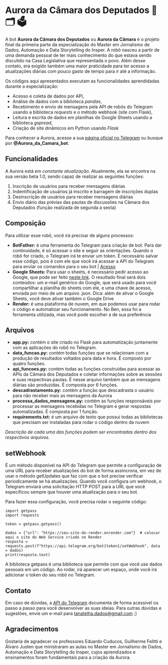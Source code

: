 # Aurora da Câmara dos Deputados 🤖 🗂️ 🗳️
A bot **Aurora da Câmara dos Deputados** ou **Aurora da Câmara** é o projeto final da primeira parte da especialização do Master em Jornalismo de Dados, Automação e Data Storytelling do Insper. A robô nasceu a partir de uma demanda pessoal de ter mais conhecimento do que estava sendo discutido na Casa Legislativa que representada o povo. Além desse contato, era exigido também uma maior praticidade para ter acesso a atualizações diárias com pouco gasto de tempo para ir até a informação.

Os códigos aqui apresentados executam as funcionalidades aprendidadas durante a especialização:
* Acesso e coleta de dados por API,
* Análise de dados com a biblioteca *pandas*,
* Recebimento e envio de mensagens pela API de robôs do Telegram usando a biblioteca *requests* e o método webhook (site com Flask),
* Leitura e escrita de dados em planilhas do Google Sheets usando a biblioteca *gspread*,
* Criação de site dinâmicos em Python usando *Flask*

Para conhecer a Aurora, acesse a sua [página oficial no Telegram](https://t.me/Aurora_da_Camara_bot) ou busque por **@Aurora_da_Camara_bot**.

## Funcionalidades
A Aurora está em *constante atualização*. Atualmente, ela se encontra na sua versão beta 1.0, sendo capaz de realizar as seguintes funções:
1. Inscrição de usuários para receber mensagens diárias
2. Indentificação de usuários já inscrito e barragem de inscrições duplas
3. Desinscrição de usuários para receber mensagens diárias
3. Envio diário das prévias das pautas de discussões na Câmara dos Deputados (função realizada de segunda a sexta)


## Composição
Para utilizar esse robô, você irá precisar de alguns processos:
* **BotFather:** é uma ferramenta do Telegram para criação de bot. Para dar continuidade, é só acessar o site e seguir as orientações. Quando o robô for criado, o Telegram irá te enviar um token. É necessário salvar esse código, pois é com ele que você irá acessar a API do Telegram para enviar os comandos para o seu bot | [Acesso](https://t.me/botfather)
* **Google Sheets:** Para usar o sheets, é necessário pedir acesso ao Google, que pode ser feito [neste link](https://console.cloud.google.com/). O resultado final será dois conteúdos: um e-mail genérico do Google, que será usado para você compartilhar a planilha do sheets com ele, e uma chave de acesso, enviada por meio de um arquivo .json. Dica: além de ativar o Google Sheets, você deve ativar também o Google Drive
* **Render:** é uma plataforma de nuvem, em que podemos usar para rodar o código e automatizar seu funcionamento. No Ben, essa foi a ferramenta utilizada, mas você pode escolher a de sua preferência

## Arquivos
* **app.py:** contém o site criado no Flask para automatização juntamente com as aplicações do robô no Telegram.
* **data_funcao.py:** contém todas funções que se relacionam com a produção de resultados voltados para data e hora. É composto por quatro funções.
* **api_funcoes.py:** contém todas as funções construídas para acessar as APIs da Câmara dos Deputados e coletar informações sobre as sessões e suas respectivas pautas. É nesse arquivo também que as mensagens diárias são produzidas. É composta por 6 funções.
* **descadrastamento.py:** contém a função que descadrasta o usuário para não receber mais as mensagens da Aurora
* **processa_dados_mensagens.py:** contém as funções responsáveis por processar as mensagens recebidas no Telegram e gerar respostas automatizadas. É composta por 1 função.
* **requirements.txt:** é um arquivo de texto que possui todas as bibliotecas que precisam ser instaladas para rodar o código dentro da nuvem

*Descrição de cada uma das funções podem ser encontradas dentro dos respectivos arquivos.*

## setWebhook
É um método disponível na API do Telegram que permite a configuração de uma URL para receber atualizações do bot de forma assíncrona, em vez de usar o método getUpdates que faz com que o bot precise verificar periodicamente se há atualizações. Quando você configura um webhook, o Telegram enviará uma solicitação HTTP POST para a URL que você especificou sempre que houver uma atualização para o seu bot.

Para fazer essa configuração, você precisa rodar o seguinte código:
```
import getpass            
import requests

token = getpass.getpass()

dados = {"url": "https://seu-site-do-render.onrender.com"}  # colocar aqui o site do Web Service criado no Render
resposta = requests.post(f"https://api.telegram.org/bot{token}/setWebhook", data = dados)
print(resposta.text)
```

A biblioteca getpass é uma biblioteca que permite com que você use dados pessoais em um código. Ao rodar, irá aparecer um espaço, onde você irá adicionar o token do seu robô no Telegram. 

## Contato
Em caso de dúvidas, a [API do Telegram](https://core.telegram.org/api) documenta de forma acessível os passo a passo para você desenvolver as suas ideias. Para outras dúvidas e sugestões, envie um e-mail para tanatelha.dados@gmail.com ;)

## Agradecimentos
Gostaria de agradecer os professores Eduardo Cuducos, Guilherme Felitti e Álvaro Justen que ministraram as aulas no Master em Jornalismo de Dados, Automação e Data Storytelling do Insper, cujos aprendizados e ensinamentos foram fundamentais para a criação da Aurora.
